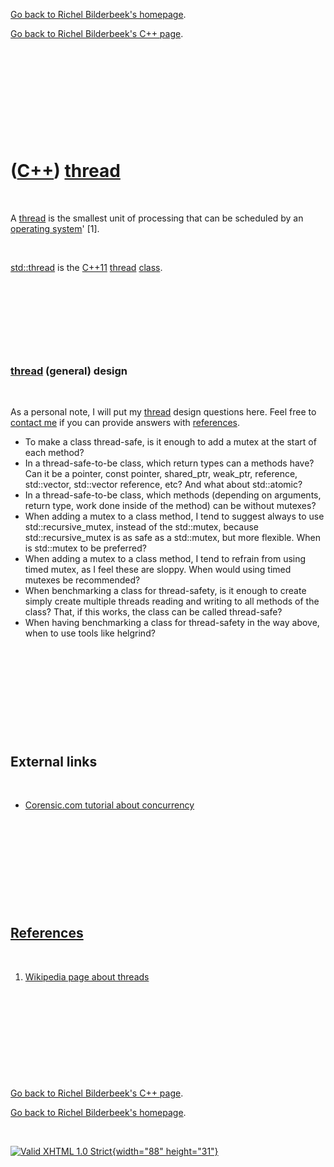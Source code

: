 [Go back to Richel Bilderbeek's homepage](index.htm).

[Go back to Richel Bilderbeek's C++ page](Cpp.htm).

 

 

 

 

 

([C++](Cpp.htm)) [thread](CppThread.htm)
========================================

 

A [thread](CppThread.htm) is the smallest unit of processing that can be
scheduled by an [operating system](CppOs.htm)' \[1\].

 

[std::thread](CppThread.htm) is the [C++11](Cpp11.htm)
[thread](CppThread.htm) [class](CppClass.htm).

 

 

 

 

### [thread](CppThread.htm) (general) design

 

As a personal note, I will put my [thread](CppThread.htm) design
questions here. Feel free to [contact me](Contact.htm) if you can
provide answers with [references](CppReferences.htm).

-   To make a class thread-safe, is it enough to add a mutex at the
    start of each method?
-   In a thread-safe-to-be class, which return types can a methods have?
    Can it be a pointer, const pointer, shared\_ptr, weak\_ptr,
    reference, std::vector, std::vector reference, etc? And what about
    std::atomic?
-   In a thread-safe-to-be class, which methods (depending on arguments,
    return type, work done inside of the method) can be without mutexes?
-   When adding a mutex to a class method, I tend to suggest always to
    use std::recursive\_mutex, instead of the std::mutex, because
    std::recursive\_mutex is as safe as a std::mutex, but more flexible.
    When is std::mutex to be preferred?
-   When adding a mutex to a class method, I tend to refrain from using
    timed mutex, as I feel these are sloppy. When would using timed
    mutexes be recommended?
-   When benchmarking a class for thread-safety, is it enough to create
    simply create multiple threads reading and writing to all methods of
    the class? That, if this works, the class can be called thread-safe?
-   When having benchmarking a class for thread-safety in the way above,
    when to use tools like helgrind?

 

 

 

 

 

External links
--------------

 

-   [Corensic.com tutorial about
    concurrency](http://www.corensic.com/Learn/Resources/ConcurrencyTutorialPartOne.aspx)

 

 

 

 

 

[References](CppReferences.htm)
-------------------------------

 

1.  [Wikipedia page about
    threads](http://en.wikipedia.org/wiki/Thread_(computer_science))

 

 

 

 

 

[Go back to Richel Bilderbeek's C++ page](Cpp.htm).

[Go back to Richel Bilderbeek's homepage](index.htm).

 

[![Valid XHTML 1.0 Strict](valid-xhtml10.png){width="88"
height="31"}](http://validator.w3.org/check?uri=referer)
